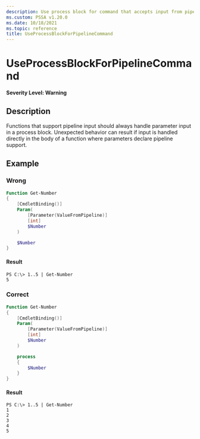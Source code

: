 ```yaml
---
description: Use process block for command that accepts input from pipeline.
ms.custom: PSSA v1.20.0
ms.date: 10/18/2021
ms.topic: reference
title: UseProcessBlockForPipelineCommand
---
```

# UseProcessBlockForPipelineCommand

**Severity Level: Warning**

## Description

Functions that support pipeline input should always handle parameter input in a process block.
Unexpected behavior can result if input is handled directly in the body of a function where
parameters declare pipeline support.

## Example

### Wrong

```powershell
Function Get-Number
{
    [CmdletBinding()]
    Param(
        [Parameter(ValueFromPipeline)]
        [int]
        $Number
    )

    $Number
}
```

#### Result

```
PS C:\> 1..5 | Get-Number
5
```

### Correct

```powershell
Function Get-Number
{
    [CmdletBinding()]
    Param(
        [Parameter(ValueFromPipeline)]
        [int]
        $Number
    )

    process
    {
        $Number
    }
}
```

#### Result

```
PS C:\> 1..5 | Get-Number
1
2
3
4
5
```
